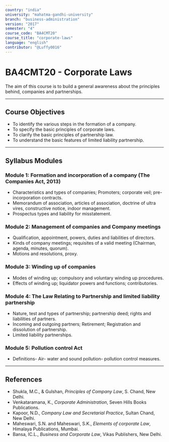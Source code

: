 ```yaml
---
country: "india"
university: "mahatma-gandhi-university"
branch: "business-administration"
version: "2017"
semester: "4"
course_code: "BA4CMT20"
course_title: "corporate-laws"
language: "english"
contributor: "@Luffy0016"
---
```

# BA4CMT20 - Corporate Laws

The aim of this course is to build a general awareness about the principles behind, companies and partnerships.

---
## Course Objectives

* To identify the various steps in the formation of a company.
* To specify the basic principles of corporate laws.
* To clarify the basic principles of partnership law.
* To understand the basic features of limited liability partnership.

---
## Syllabus Modules

### Module 1: Formation and incorporation of a company (The Companies Act, 2013)
* Characteristics and types of companies; Promoters; corporate veil; pre-incorporation contracts.
* Memorandum of association, articles of association, doctrine of ultra vires, constructive notice, indoor management.
* Prospectus types and liability for misstatement.

### Module 2: Management of companies and Company meetings
* Qualification, appointment, powers, duties and liabilities of directors.
* Kinds of company meetings; requisites of a valid meeting (Chairman, agenda, minutes, quorum).
* Motions and resolutions, proxy.

### Module 3: Winding up of companies
* Modes of winding up; compulsory and voluntary winding up procedures.
* Effects of winding up; liquidator powers and functions; contributories.

### Module 4: The Law Relating to Partnership and limited liability partnership
* Nature, test and types of partnership; partnership deed; rights and liabilities of partners.
* Incoming and outgoing partners; Retirement; Registration and dissolution of partnership.
* Limited liability partnerships.

### Module 5: Pollution control Act
* Definitions- Air- water and sound pollution- pollution control measures.

---
## References
* Shukla, M.C., & Gulshan, *Principles of Company Law*, S. Chand, New Delhi.
* Venkataramana, K., *Corporate Administration*, Seven Hills Books Publications.
* Kapoor, N.D., *Company Law and Secretarial Practice*, Sultan Chand, New Delhi.
* Maheswari, S.N. and Maheswari, S.K., *Elements of corporate Law*, Himalaya Publications, Mumbai.
* Bansa, IC.L., *Business and Corporate Law*, Vikas Publishers, New Delhi.